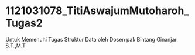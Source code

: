 # 1121031078_TitiAswajumMutoharoh_Tugas2
Untuk Memenuhi Tugas Struktur Data oleh Dosen pak Bintang Ginanjar S.T.,M.T

